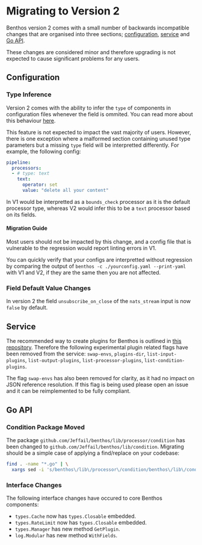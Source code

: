 Migrating to Version 2
======================

Benthos version 2 comes with a small number of backwards incompatible changes
that are organised into three sections; [configuration](#configuration),
[service](#service) and [Go API](#go-api).

These changes are considered minor and therefore upgrading is not expected to
cause significant problems for any users.

## Configuration

### Type Inference

Version 2 comes with the ability to infer the `type` of components in
configuration files whenever the field is ommited. You can read more about this
behaviour [here](./configuration.md#concise-configuration).

This feature is not expected to impact the vast majority of users. However,
there is one exception where a malformed section containing unused type
parameters but a missing `type` field will be interpretted differently. For
example, the following config:

``` yaml
pipeline:
  processors:
  - # type: text
    text:
      operator: set
      value: "delete all your content"
```

In V1 would be interpretted as a `bounds_check` processor as it is the default
processor type, whereas V2 would infer this to be a `text` processor based on
its fields.

#### Migration Guide

Most users should not be impacted by this change, and a config file that is
vulnerable to the regression would report linting errors in V1.

You can quickly verify that your configs are interpretted without regression by
comparing the output of `benthos -c ./yourconfig.yaml --print-yaml` with V1 and
V2, if they are the same then you are not affected.

### Field Default Value Changes

In version 2 the field `unsubscribe_on_close` of the `nats_stream` input is now
`false` by default.

## Service

The recommended way to create plugins for Benthos is outlined in
[this repository](https://github.com/benthosdev/benthos-plugin-example).
Therefore the following experimental plugin related flags have been removed from
the service: `swap-envs`, `plugins-dir`, `list-input-plugins`,
`list-output-plugins`, `list-processor-plugins`, `list-condition-plugins`.

The flag `swap-envs` has also been removed for clarity, as it had no impact on
JSON reference resolution. If this flag is being used please open an issue and
it can be reimplemented to be fully compliant.

## Go API

### Condition Package Moved

The package `github.com/Jeffail/benthos/lib/processor/condition` has been
changed to `github.com/Jeffail/benthos/lib/condition`. Migrating should be a
simple case of applying a find/replace on your codebase:

``` sh
find . -name "*.go" | \
  xargs sed -i 's/benthos\/lib\/processor\/condition/benthos\/lib\/condition/g'
```

### Interface Changes

The following interface changes have occured to core Benthos components:

- `types.Cache` now has `types.Closable` embedded.
- `types.RateLimit` now has `types.Closable` embedded.
- `types.Manager` has new method `GetPlugin`.
- `log.Modular` has new method `WithFields`.